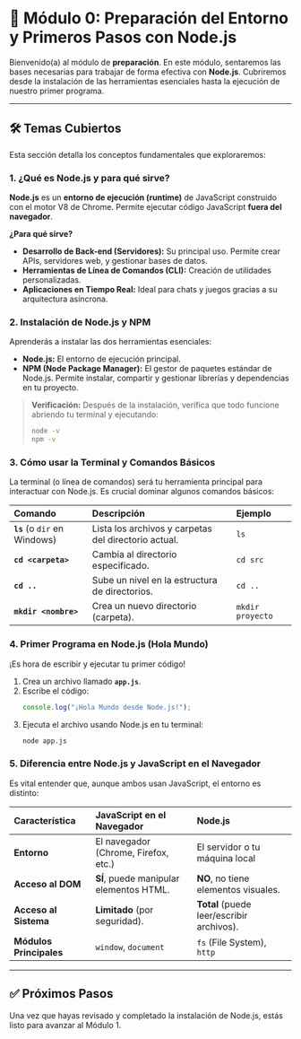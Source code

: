 # 🚀 Módulo 0: Preparación del Entorno y Primeros Pasos con Node.js

Bienvenido(a) al módulo de **preparación**. En este módulo, sentaremos las bases necesarias para trabajar de forma efectiva con **Node.js**. Cubriremos desde la instalación de las herramientas esenciales hasta la ejecución de nuestro primer programa.

---

## 🛠 Temas Cubiertos

Esta sección detalla los conceptos fundamentales que exploraremos:

### 1. ¿Qué es Node.js y para qué sirve?

**Node.js** es un **entorno de ejecución (runtime)** de JavaScript construido con el motor V8 de Chrome. Permite ejecutar código JavaScript **fuera del navegador**.

**¿Para qué sirve?**
* **Desarrollo de Back-end (Servidores):** Su principal uso. Permite crear APIs, servidores web, y gestionar bases de datos.
* **Herramientas de Línea de Comandos (CLI):** Creación de utilidades personalizadas.
* **Aplicaciones en Tiempo Real:** Ideal para chats y juegos gracias a su arquitectura asíncrona.

### 2. Instalación de Node.js y NPM

Aprenderás a instalar las dos herramientas esenciales:

* **Node.js:** El entorno de ejecución principal.
* **NPM (Node Package Manager):** El gestor de paquetes estándar de Node.js. Permite instalar, compartir y gestionar librerías y dependencias en tu proyecto.

> **Verificación:** Después de la instalación, verifica que todo funcione abriendo tu terminal y ejecutando:
> ```bash
> node -v
> npm -v
> ```

### 3. Cómo usar la Terminal y Comandos Básicos

La terminal (o línea de comandos) será tu herramienta principal para interactuar con Node.js. Es crucial dominar algunos comandos básicos:

| Comando | Descripción | Ejemplo |
| :--- | :--- | :--- |
| **`ls`** (o `dir` en Windows) | Lista los archivos y carpetas del directorio actual. | `ls` |
| **`cd <carpeta>`** | Cambia al directorio especificado. | `cd src` |
| **`cd ..`** | Sube un nivel en la estructura de directorios. | `cd ..` |
| **`mkdir <nombre>`** | Crea un nuevo directorio (carpeta). | `mkdir proyecto` |

### 4. Primer Programa en Node.js (Hola Mundo)

¡Es hora de escribir y ejecutar tu primer código!

1.  Crea un archivo llamado **`app.js`**.
2.  Escribe el código:
    ```javascript
    console.log("¡Hola Mundo desde Node.js!");
    ```
3.  Ejecuta el archivo usando Node.js en tu terminal:
    ```bash
    node app.js
    ```

### 5. Diferencia entre Node.js y JavaScript en el Navegador

Es vital entender que, aunque ambos usan JavaScript, el entorno es distinto:

| Característica | JavaScript en el Navegador | Node.js |
| :--- | :--- | :--- |
| **Entorno** | El navegador (Chrome, Firefox, etc.) | El servidor o tu máquina local |
| **Acceso al DOM** | **SÍ**, puede manipular elementos HTML. | **NO**, no tiene elementos visuales. |
| **Acceso al Sistema** | **Limitado** (por seguridad). | **Total** (puede leer/escribir archivos). |
| **Módulos Principales** | `window`, `document` | `fs` (File System), `http` |

---

## ✅ Próximos Pasos

Una vez que hayas revisado y completado la instalación de Node.js, estás listo para avanzar al Módulo 1.